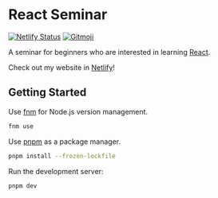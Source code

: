 # React Seminar

[![Netlify Status](https://api.netlify.com/api/v1/badges/78ba3ea8-02f2-4afe-9f51-799ebedc78a5/deploy-status)](https://app.netlify.com/sites/malloc-todo/deployss)
[![Gitmoji](https://img.shields.io/badge/gitmoji-%20😜%20😍-FFDD67.svg)](https://gitmoji.dev)

A seminar for beginners who are interested in learning [React](https://react.dev).

Check out my website in [Netlify](https://malloc-todo.netlify.app/)!

## Getting Started

Use [fnm](https://github.com/Schniz/fnm) for Node.js version management.

```bash
fnm use
```

Use [pnpm](https://pnpm.io/) as a package manager.

```bash
pnpm install --frozen-lockfile
```

Run the development server:

```bash
pnpm dev
```
